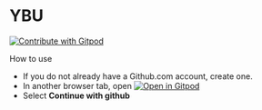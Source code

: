 # YBU

<a href="https://gitpod.io/#<your-project-url>">
  <img
    src="https://img.shields.io/badge/Contribute%20with-Gitpod-908a85?logo=gitpod"
    alt="Contribute with Gitpod"
  />
</a>

How to use

- If you do not already have a Github.com account, create one.
- In another browser tab, open 
  [![Open in Gitpod](https://gitpod.io/button/open-in-gitpod.svg)](https://gitpod.io/#https://gitpod.io/#https://github.com/yugabyte/ybu/tree/main/ybu-git-pod)
 - Select **Continue with github**